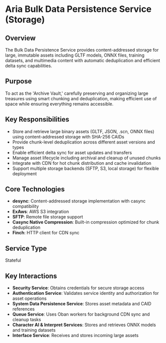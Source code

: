 # Aria Bulk Data Persistence Service (Storage)

## Overview

The Bulk Data Persistence Service provides content-addressed storage for large, immutable assets including GLTF models, ONNX files, training datasets, and multimedia content with automatic deduplication and efficient delta sync capabilities.

## Purpose

To act as the 'Archive Vault,' carefully preserving and organizing large treasures using smart chunking and deduplication, making efficient use of space while ensuring everything remains accessible.

## Key Responsibilities

- Store and retrieve large binary assets (GLTF, JSON, .scn, ONNX files) using content-addressed storage with SHA-256 CAIDs
- Provide chunk-level deduplication across different asset versions and types
- Enable efficient delta sync for asset updates and transfers
- Manage asset lifecycle including archival and cleanup of unused chunks
- Integrate with CDN for hot chunk distribution and cache invalidation
- Support multiple storage backends (SFTP, S3, local storage) for flexible deployment

## Core Technologies

- **desync**: Content-addressed storage implementation with casync compatibility
- **ExAws**: AWS S3 integration
- **SFTP**: Remote file storage support
- **Casync Native Compression**: Built-in compression optimized for chunk deduplication
- **Finch**: HTTP client for CDN sync

## Service Type

Stateful

## Key Interactions

- **Security Service**: Obtains credentials for secure storage access
- **Authentication Service**: Validates service identity and authorization for asset operations
- **System Data Persistence Service**: Stores asset metadata and CAID references
- **Queue Service**: Uses Oban workers for background CDN sync and cleanup tasks
- **Character AI & Interpret Services**: Stores and retrieves ONNX models and training datasets
- **Interface Service**: Receives and stores incoming large assets